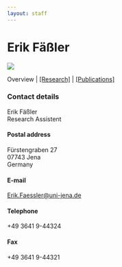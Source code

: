 ```yaml
---
layout: staff
---
```


# Erik Fäßler
<div class="portrait">
  <img src="http://www.julielab.de/coling_multimedia/de/img/staff/2016/erik_faessler-width-188-height-242.jpg">
</div>

Overview | 
[[Research]](https://julielab.github.io/web/staff/Faessler/research.html) | 
[[Publications]](https://julielab.github.io/web/staff/Faessler/publication.html)

### Contact details
Erik Fäßler<br/>
Research Assistent

#### Postal address
Fürstengraben 27<br/>
07743 Jena<br/>
Germany

#### E-mail
[Erik.Faessler@uni-jena.de](mailto:Erik.Faessler@uni-jena.de)

#### Telephone
+49 3641 9-44324

#### Fax
+49 3641 9-44321
